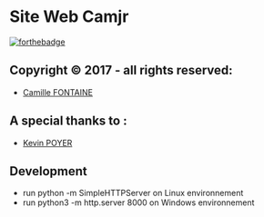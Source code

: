 # Site Web Camjr

[![forthebadge](http://forthebadge.com/images/badges/built-with-love.svg)](http://forthebadge.com)

## Copyright © 2017 -  all rights reserved:

-   [Camille FONTAINE](https://github.com/CamJr)
## A special thanks to :
-   [Kevin POYER](https://github.com/MrDrannoc)

## Development

-   run python -m SimpleHTTPServer on Linux environnement
-   run python3 -m http.server 8000 on Windows environnement
